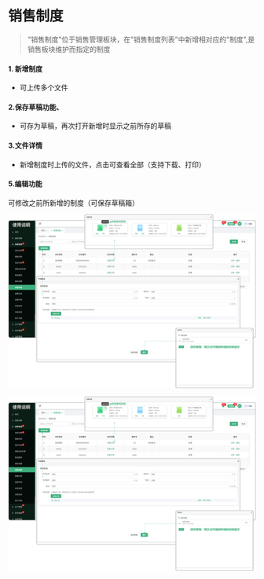 # 销售制度

> "销售制度"位于销售管理板块，在"销售制度列表"中新增相对应的"制度",是销售板块维护而指定的制度

#### 1. 新增制度

* 可上传多个文件

#### 2.保存草稿功能、

* 可存为草稿，再次打开新增时显示之前所存的草稿

#### 3.文件详情

* 新增制度时上传的文件，点击可查看全部（支持下载、打印）


#### 5.编辑功能

可修改之前所新增的制度（可保存草稿箱）

![如图所示](../file/xszd.png)


















![如图所示](../file/xszd.png)






















